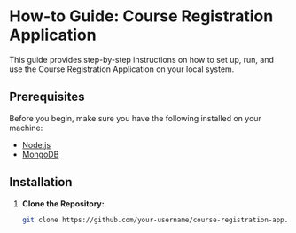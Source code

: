 # How-to Guide: Course Registration Application

This guide provides step-by-step instructions on how to set up, run, and use the Course Registration Application on your local system.

## Prerequisites

Before you begin, make sure you have the following installed on your machine:

- [Node.js](https://nodejs.org/)
- [MongoDB](https://www.mongodb.com/try/download/community)

## Installation

1. **Clone the Repository:**
   ```bash
   git clone https://github.com/your-username/course-registration-app.git

